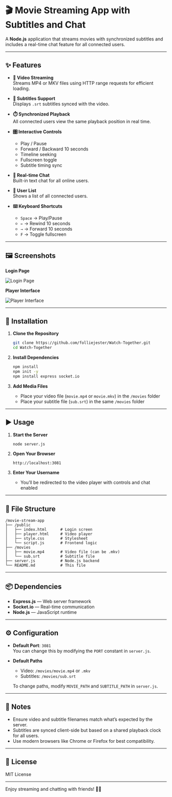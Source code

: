 
# 🎬 Movie Streaming App with Subtitles and Chat

A **Node.js** application that streams movies with synchronized subtitles and includes a real-time chat feature for all connected users.

---

## ✨ Features

- **🎥 Video Streaming**  
  Streams MP4 or MKV files using HTTP range requests for efficient loading.

- **📝 Subtitles Support**  
  Displays `.srt` subtitles synced with the video.

- **⏱️ Synchronized Playback**  
  All connected users view the same playback position in real time.

- **🎛️ Interactive Controls**
  - Play / Pause
  - Forward / Backward 10 seconds
  - Timeline seeking
  - Fullscreen toggle
  - Subtitle timing sync

- **💬 Real-time Chat**  
  Built-in text chat for all online users.

- **👥 User List**  
  Shows a list of all connected users.

- **⌨️ Keyboard Shortcuts**
  - `Space` → Play/Pause
  - `←` → Rewind 10 seconds
  - `→` → Forward 10 seconds
  - `F` → Toggle fullscreen

---

## 🖼️ Screenshots

**Login Page**

![Login Page](https://movies.rxo.me/login.png)

**Player Interface**

![Player Interface](https://movies.rxo.me/player.png)

---

## 🚀 Installation

1. **Clone the Repository**
   ```bash
   git clone https://github.com/folliejester/Watch-Together.git
   cd Watch-Together
   ```

2. **Install Dependencies**
   ```bash
   npm install
   npm init -y
   npm install express socket.io
   ```

3. **Add Media Files**
   - Place your video file (`movie.mp4` or `movie.mkv`) in the `/movies` folder
   - Place your subtitle file (`sub.srt`) in the same `/movies` folder

---

## ▶️ Usage

1. **Start the Server**
   ```bash
   node server.js
   ```

2. **Open Your Browser**
   ```
   http://localhost:3081
   ```

3. **Enter Your Username**
   - You’ll be redirected to the video player with controls and chat enabled

---

## 📁 File Structure

```
/movie-stream-app
├── /public
│   ├── index.html      # Login screen
│   ├── player.html     # Video player
│   ├── style.css       # Stylesheet
│   └── script.js       # Frontend logic
├── /movies
│   ├── movie.mp4       # Video file (can be .mkv)
│   └── sub.srt         # Subtitle file
├── server.js           # Node.js backend
└── README.md           # This file
```

---

## 📦 Dependencies

- **Express.js** — Web server framework  
- **Socket.io** — Real-time communication  
- **Node.js** — JavaScript runtime

---

## ⚙️ Configuration

- **Default Port**: `3081`  
  You can change this by modifying the `PORT` constant in `server.js`.

- **Default Paths**
  - Video: `/movies/movie.mp4` or `.mkv`
  - Subtitles: `/movies/sub.srt`

  To change paths, modify `MOVIE_PATH` and `SUBTITLE_PATH` in `server.js`.

---

## 🧠 Notes

- Ensure video and subtitle filenames match what’s expected by the server.
- Subtitles are synced client-side but based on a shared playback clock for all users.
- Use modern browsers like Chrome or Firefox for best compatibility.

---

## 📌 License

MIT License

---

Enjoy streaming and chatting with friends! 🍿💬
